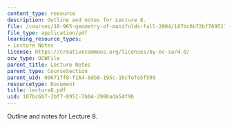 ```yaml
---
content_type: resource
description: Outline and notes for Lecture 8.
file: /courses/18-965-geometry-of-manifolds-fall-2004/187bc6b72bf789517b042986ada54f9b_lecture8.pdf
file_type: application/pdf
learning_resource_types:
- Lecture Notes
license: https://creativecommons.org/licenses/by-nc-sa/4.0/
ocw_type: OCWFile
parent_title: Lecture Notes
parent_type: CourseSection
parent_uid: 09671ff8-f164-6db8-195c-1bcfefe5f599
resourcetype: Document
title: lecture8.pdf
uid: 187bc6b7-2bf7-8951-7b04-2986ada54f9b
---
```

Outline and notes for Lecture 8.